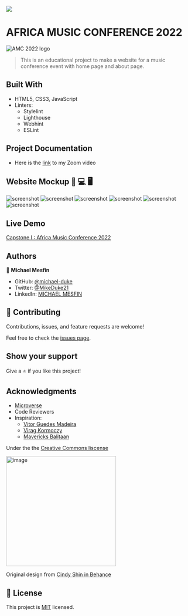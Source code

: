 ![](https://img.shields.io/badge/Microverse-blueviolet)

# AFRICA MUSIC CONFERENCE 2022
![AMC 2022 logo](https://user-images.githubusercontent.com/84629565/181085402-9e66ad51-4b01-4161-abb2-76a80f30ff34.jpg)

> This is an educational project to make a website for a music conference event with home page and about page.


## Built With

- HTML5, CSS3, JavaScript
- Linters: 
  - Stylelint
  - Lighthouse
  - Webhint
  - ESLint

## Project Documentation

- Here is the [link](https://drive.google.com/file/d/1pRpCYgXXrgL7nfmFDzdW5SDUlSlpfbeL/view?usp=sharing) to my Zoom video
## Website Mockup 📱 💻 🖥️
![screenshot](https://user-images.githubusercontent.com/84629565/181092628-62d25799-72cd-47e0-b740-6605cfcd7252.jpg)
![screenshot](https://user-images.githubusercontent.com/84629565/181093286-7a6d1418-893d-49aa-a809-9893881eb170.jpg)
![screenshot](https://user-images.githubusercontent.com/84629565/181097758-807e3f12-1f94-40fe-a10a-a47d42f0d4a6.png)
![screenshot](https://user-images.githubusercontent.com/84629565/181095396-791a2211-8f1f-4b24-a5ad-64864c0f5240.jpg)
![screenshot](https://user-images.githubusercontent.com/84629565/181096722-c2355bc3-2714-44a9-8a28-aaa2bdbc492b.png)
![screenshot](https://user-images.githubusercontent.com/84629565/181095048-6388d529-9aa6-4132-88c8-e649eec04d12.png)
## Live Demo

[Capstone I : Africa Music Conference 2022](https://michael-duke.github.io/Capstone-I/)


## Authors

👤 **Michael Mesfin**

- GitHub: [@michael-duke](https://github.com/michael-duke)
- Twitter: [@MikeDuke21](https://twitter.com/MikeDuke21)
- LinkedIn: [MICHAEL MESFIN](https://linkedin.com/in/https://www.linkedin.com/in/michael-21-duke/)

## 🤝 Contributing

Contributions, issues, and feature requests are welcome!

Feel free to check the [issues page](../../issues/).

## Show your support

Give a ⭐️ if you like this project!

## Acknowledgments

- [Microverse](microverse.org)
- Code Reviewers
- Inspiration: 
  - [Vitor Guedes Madeira](https://github.com/Vitor-Guedes-Madeira)
  - [Virag Kormoczy](https://github.com/virag-ky) 
  - [Mavericks Balitaan](https://github.com/mavericks-db)

Under the the [Creative Commons liscense](https://creativecommons.org/licenses/by-nc/4.0/)

<img width="300" alt="image" src="https://user-images.githubusercontent.com/84629565/181086933-d5bcdb09-da51-40f6-b0f8-a1f191614257.png">

Original design from [Cindy Shin in Behance](https://www.behance.net/gallery/29845175/CC-Global-Summit-2015)
## 📝 License

This project is [MIT](./MIT.md) licensed.
